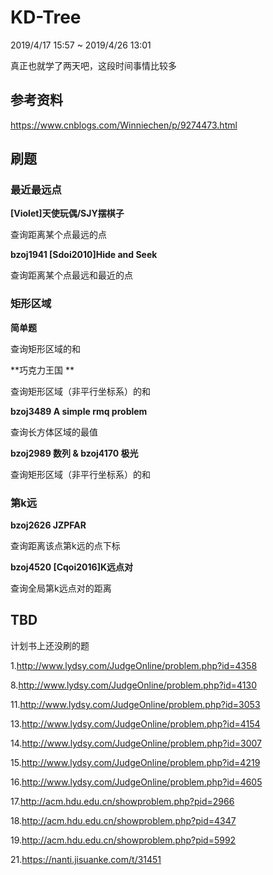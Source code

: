 # KD-Tree

2019/4/17 15:57 ~ 2019/4/26 13:01

真正也就学了两天吧，这段时间事情比较多

## 参考资料

https://www.cnblogs.com/Winniechen/p/9274473.html

## 刷题

### 最近最远点

**[Violet]天使玩偶/SJY摆棋子**

查询距离某个点最远的点

**bzoj1941 [Sdoi2010]Hide and Seek**

查询距离某个点最远和最近的点

### 矩形区域

**简单题**

查询矩形区域的和

**巧克力王国 **

查询矩形区域（非平行坐标系）的和

**bzoj3489 A simple rmq problem**

查询长方体区域的最值

**bzoj2989 数列 & bzoj4170 极光**

查询矩形区域（非平行坐标系）的和

### 第k远

**bzoj2626 JZPFAR**

查询距离该点第k远的点下标

**bzoj4520 [Cqoi2016]K远点对**

查询全局第k远点对的距离

## TBD

计划书上还没刷的题

1.http://www.lydsy.com/JudgeOnline/problem.php?id=4358

8.http://www.lydsy.com/JudgeOnline/problem.php?id=4130

11.http://www.lydsy.com/JudgeOnline/problem.php?id=3053

13.http://www.lydsy.com/JudgeOnline/problem.php?id=4154

14.http://www.lydsy.com/JudgeOnline/problem.php?id=3007

15.http://www.lydsy.com/JudgeOnline/problem.php?id=4219

16.http://www.lydsy.com/JudgeOnline/problem.php?id=4605

17.http://acm.hdu.edu.cn/showproblem.php?pid=2966

18.http://acm.hdu.edu.cn/showproblem.php?pid=4347

19.http://acm.hdu.edu.cn/showproblem.php?pid=5992

21.https://nanti.jisuanke.com/t/31451